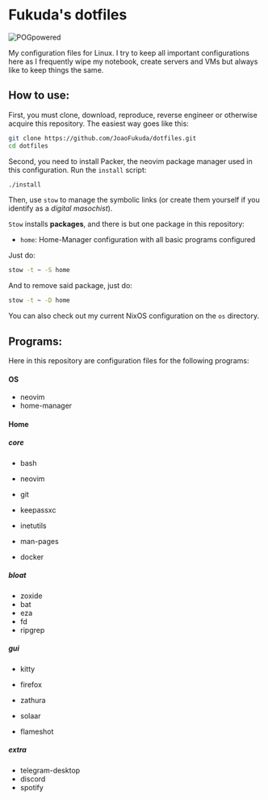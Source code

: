 # Fukuda's dotfiles

![POGpowered](https://images.uncyc.org/pt/5/5f/Pogpowered.gif)

My configuration files for Linux. I try to keep all important configurations here as I frequently wipe my notebook, create servers and VMs but always like to keep things the same.

## How to use:

First, you must clone, download, reproduce, reverse engineer or otherwise acquire this repository. The easiest way goes like this:

```bash
git clone https://github.com/JoaoFukuda/dotfiles.git
cd dotfiles
```

Second, you need to install Packer, the neovim package manager used in this configuration. Run the `install` script:

```bash
./install
```

Then, use `stow` to manage the symbolic links (or create them yourself if you identify as a *digital masochist*).

`Stow` installs **packages**, and there is but one package in this repository:

* `home`: Home-Manager configuration with all basic programs configured

Just do:

```bash
stow -t ~ -S home
```

And to remove said package, just do:

```bash
stow -t ~ -D home
```

You can also check out my current NixOS configuration on the `os` directory.

## Programs:

Here in this repository are configuration files for the following programs:

#### OS

* neovim
* home-manager

#### Home

##### core

* bash
* neovim
* git

* keepassxc
* inetutils
* man-pages
* docker

##### bloat

* zoxide
* bat
* eza
* fd
* ripgrep

##### gui

* kitty

* firefox
* zathura
* solaar
* flameshot

##### extra

* telegram-desktop
* discord
* spotify
